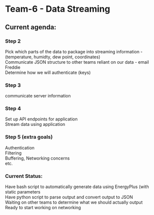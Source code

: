 # Team-6 - Data Streaming

## Current agenda:

### Step 2

Pick which parts of the data to package into streaming information - (temperature, humidty, dew point, coordinates)<br />
Communicate JSON structure to other teams reliant on our data - email Freddie<br />
Determine how we will authenticate (keys) <br />

### Step 3<br />

communicate server information<br />

### Step 4

Set up API endpoints for application <br />
Stream data using application <br />

### Step 5 (extra goals) <br />

Authentication <br />
Filtering <br />
Buffering, Networking concerns <br />
etc. <br />

### Current Status:
Have bash script to automatically generate data using EnergyPlus (with static parameters <br />
Have python script to parse output and convert output to JSON <br />
Waiting on other teams to determine what we should actually output <br />
Ready to start working on networking 
